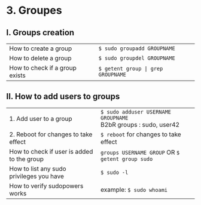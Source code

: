 # 3. Groupes

## I. Groups creation
 
|                                            |                                                      |
| ------------------------------------------ | ---------------------------------------------------- |
| How to create a group                      | `$ sudo groupadd GROUPNAME`
| How to delete a group                      | `$ sudo groupdel GROUPNAME`
| How to check if a group exists             | `$ getent group \| grep GROUPNAME`


## II. How to add users to groups

|                                            |                                                      |
| ------------------------------------------ | ---------------------------------------------------- |
| 1. Add user to a group                     | `$ sudo adduser USERNAME  GROUPNAME` <br>                                                                                                                                  B2bR groups : sudo, user42
| 2. Reboot for changes to take effect       | `$ reboot` for changes to take effect
| How to check if user is added to the group |  `groups USERNAME GROUP` OR `$ getent group sudo`
| How to list any sudo privileges you have   | `$ sudo -l`
| How to verify sudopowers works             | example: `$ sudo whoami`
